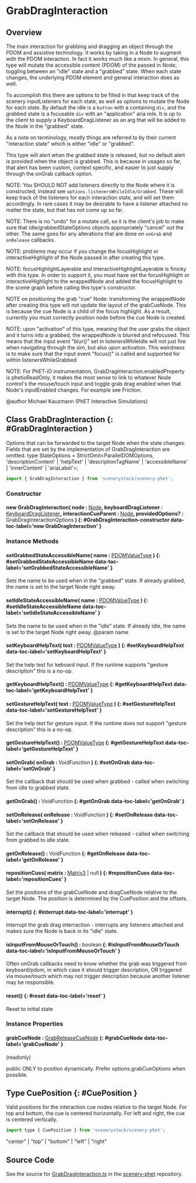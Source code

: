 # GrabDragInteraction

## Overview

The main interaction for grabbing and dragging an object through the PDOM and assistive technology. It works by
taking in a Node to augment with the PDOM interaction. In fact it works much like a mixin. In general, this type
will mutate the accessible content (PDOM) of the passed in Node, toggling
between an "idle" state and a "grabbed" state. When each state changes, the underlying PDOM element and general
interaction does as well.

To accomplish this there are options to be filled in that keep track of the scenery inputListeners for each state,
as well as options to mutate the Node for each state. By default the idle is a `button` with a containing  `div`,
and the grabbed state is a focusable `div` with an "application" aria role. It is up to the client to supply a
KeyboardDragListener as an arg that will be added to the Node in the "grabbed" state.

As a note on terminology, mostly things are referred to by their current "interaction state" which is either "idle"
or "grabbed".

This type will alert when the grabbed state is released, but no default alert is provided when the object is grabbed.
This is because in usages so far, that alert has been custom, context specific, and easier to just supply through
the onGrab callback option.

NOTE: You SHOULD NOT add listeners directly to the Node where it is constructed, instead see
`options.listenersWhileIdle/Grabbed`. These will keep track of the listeners for each interaction state, and
will set them accordingly. In rare cases it may be desirable to have a listener attached no matter the state, but that
has not come up so far.

NOTE: There is no "undo" for a mutate call, so it is the client's job to make sure that idle/grabbedStateOptions objects
appropriately "cancel" out the other. The same goes for any alterations that are done on `onGrab` and `onRelease`
callbacks.

NOTE: problems may occur if you change the focusHighlight or interactiveHighlight of the Node passed in after
creating this type.

NOTE: focusHighlightLayerable and interactiveHighlightLayerable is finicky with this type. In order to support
it, you must have set the focusHighlight or interactiveHighlight to the wrappedNode and added the focusHighlight
to the scene graph before calling this type's constructor.

NOTE on positioning the grab "cue" Node: transforming the wrappedNode after creating this type will not update the
layout of the grabCueNode. This is because the cue Node is a child of the focus highlight. As a
result, currently you must correctly position node before the cue Node is created.

NOTE: upon "activation" of this type, meaning that the user grabs the object and it turns into a grabbed, the
wrappedNode is blurred and refocused. This means that the input event "blur()" set in listenersWhileIdle will
not just fire when navigating through the sim, but also upon activation. This weirdness is to make sure that the
input event "focus()" is called and supported for within listenersWhileGrabbed

NOTE: For PhET-iO instrumentation, GrabDragInteraction.enabledProperty is phetioReadOnly, it makes the most sense
to link to whatever Node control's the mouse/touch input and toggle grab drag enabled when that Node's inputEnabled
changes. For example see Friction.

@author Michael Kauzmann (PhET Interactive Simulations)

## Class GrabDragInteraction {: #GrabDragInteraction }


Options that can be forwarded to the target Node when the state changes. Fields that are set by the implementation
of GrabDragInteraction are omitted.
type StateOptions = StrictOmit&lt;ParallelDOMOptions, 'descriptionContent' | 'helpText' | 'descriptionTagName' | 'accessibleName' | 'innerContent' | 'ariaLabel'&gt;;

```js
import { GrabDragInteraction } from 'scenerystack/scenery-phet';
```
### Constructor

#### new GrabDragInteraction( node : <span style="font-weight: 400;">[Node](../scenery/Node.md)</span>, keyboardDragListener : <span style="font-weight: 400;">[KeyboardDragListener](../scenery/KeyboardDragListener.md)</span>, interactionCueParent : <span style="font-weight: 400;">[Node](../scenery/Node.md)</span>, providedOptions? : <span style="font-weight: 400;">GrabDragInteractionOptions</span> ) {: #GrabDragInteraction-constructor data-toc-label='new GrabDragInteraction' }

### Instance Methods

#### setGrabbedStateAccessibleName( name : <span style="font-weight: 400;">[PDOMValueType](../scenery/ParallelDOM.md#PDOMValueType)</span> ) {: #setGrabbedStateAccessibleName data-toc-label='setGrabbedStateAccessibleName' }

Sets the name to be used when in the "grabbed" state. If already grabbed, the name is set to the target Node right away.

#### setIdleStateAccessibleName( name : <span style="font-weight: 400;">[PDOMValueType](../scenery/ParallelDOM.md#PDOMValueType)</span> ) {: #setIdleStateAccessibleName data-toc-label='setIdleStateAccessibleName' }

Sets the name to be used when in the "idle" state. If already idle, the name is set to the target Node right away.
@param name

#### setKeyboardHelpText( text : <span style="font-weight: 400;">[PDOMValueType](../scenery/ParallelDOM.md#PDOMValueType)</span> ) {: #setKeyboardHelpText data-toc-label='setKeyboardHelpText' }

Set the help text for keboard input. If the runtime supports "gesture description" this is a no-op.

#### getKeyboardHelpText() : <span style="font-weight: 400;">[PDOMValueType](../scenery/ParallelDOM.md#PDOMValueType)</span> {: #getKeyboardHelpText data-toc-label='getKeyboardHelpText' }

#### setGestureHelpText( text : <span style="font-weight: 400;">[PDOMValueType](../scenery/ParallelDOM.md#PDOMValueType)</span> ) {: #setGestureHelpText data-toc-label='setGestureHelpText' }

Set the help text for gesture input. If the runtime does not support "gesture description" this is a no-op.

#### getGestureHelpText() : <span style="font-weight: 400;">[PDOMValueType](../scenery/ParallelDOM.md#PDOMValueType)</span> {: #getGestureHelpText data-toc-label='getGestureHelpText' }

#### setOnGrab( onGrab : <span style="font-weight: 400;">VoidFunction</span> ) {: #setOnGrab data-toc-label='setOnGrab' }

Set the callback that should be used when grabbed - called when switching from idle to grabbed state.

#### getOnGrab() : <span style="font-weight: 400;">VoidFunction</span> {: #getOnGrab data-toc-label='getOnGrab' }

#### setOnRelease( onRelease : <span style="font-weight: 400;">VoidFunction</span> ) {: #setOnRelease data-toc-label='setOnRelease' }

Set the callback that should be used when released - called when switching from grabbed to idle state.

#### getOnRelease() : <span style="font-weight: 400;">VoidFunction</span> {: #getOnRelease data-toc-label='getOnRelease' }

#### repositionCues( matrix : <span style="font-weight: 400;">[Matrix3](../dot/Matrix3.md) | <span style="color: hsla(calc(var(--md-hue) + 180deg),80%,40%,1);">null</span></span> ) {: #repositionCues data-toc-label='repositionCues' }

Set the positions of the grabCueNode and dragCueNode relative to the target Node. The position is determined by
the CuePosition and the offsets.

#### interrupt() {: #interrupt data-toc-label='interrupt' }

Interrupt the grab drag interraction - interrupts any listeners attached and makes sure the
Node is back in its "idle" state.

#### isInputFromMouseOrTouch() : <span style="font-weight: 400;"><span style="color: hsla(calc(var(--md-hue) + 180deg),80%,40%,1);">boolean</span></span> {: #isInputFromMouseOrTouch data-toc-label='isInputFromMouseOrTouch' }

Often onGrab callbacks need to know whether the grab was triggered from keyboard/pdom, in which case it should
trigger description, OR triggered via mouse/touch which may not trigger description because another listener may
be responsible.

#### reset() {: #reset data-toc-label='reset' }

Reset to initial state

### Instance Properties

#### grabCueNode : <span style="font-weight: 400;">[GrabReleaseCueNode](../scenery-phet/GrabReleaseCueNode.md)</span> {: #grabCueNode data-toc-label='grabCueNode' }

(readonly)

public ONLY to position dynamically. Prefer options.grabCueOptions when possible.



## Type CuePosition {: #CuePosition }


Valid positions for the interaction cue nodes relative to the target Node. For top and bottom, the cue is
centered horizontally. For left and right, the cue is centered vertically.

```js
import type { CuePosition } from 'scenerystack/scenery-phet';
```


"center" | "top" | "bottom" | "left" | "right"



## Source Code

See the source for [GrabDragInteraction.ts](https://github.com/phetsims/scenery-phet/blob/main/js/accessibility/grab-drag/GrabDragInteraction.ts) in the [scenery-phet](https://github.com/phetsims/scenery-phet) repository.
